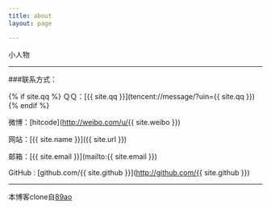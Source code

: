 ```yaml
---
title: about
layout: page

---
```


小人物

---

###联系方式：

{% if site.qq %}
ＱＱ：[{{ site.qq }}](tencent://message/?uin={{ site.qq }})
{% endif %}

微博：[hitcode](http://weibo.com/u/{{ site.weibo }})

网站：[{{ site.name }}]({{ site.url }})

邮箱：[{{ site.email }}](mailto:{{ site.email }})

GitHub : [github.com/{{ site.github }}](http://github.com/{{ site.github }})

----

本博客clone自[89ao](https://github.com/89ao/89ao.github.io)
